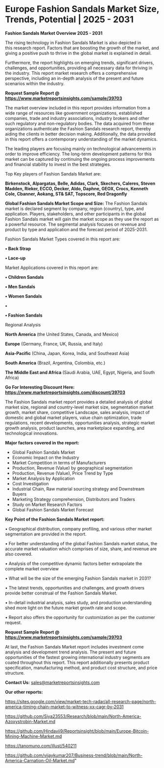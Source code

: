 # Europe Fashion Sandals Market Size, Trends, Potential | 2025 - 2031

<Strong> Fashion Sandals Market Overview 2025 - 2031</strong>

The rising technology in Fashion Sandals Market is also depicted in this research report. Factors that are boosting the growth of the market, and giving a positive push to thrive in the global market is explained in detail.

Furthermore, the report highlights on emerging trends, significant drivers, challenges, and opportunities, providing all necessary data for thriving in the industry. This report market research offers a comprehensive perspective, including an in-depth analysis of the present and future scenarios within the industry.

<strong>Request Sample Report @ <a href=https://www.marketreportsinsights.com/sample/39703>https://www.marketreportsinsights.com/sample/39703</a></strong>

The market overview included in this report provides information from a wide range of resources like government organizations, established companies, trade and industry associations, industry brokers and other such regulatory and non-regulatory bodies. The data acquired from these organizations authenticate the Fashion Sandals research report, thereby aiding the clients in better decision making. Additionally, the data provided in this report offers a contemporary understanding of the market dynamics.

The leading players are focusing mainly on technological advancements in order to improve efficiency. The long-term development patterns for this market can be captured by continuing the ongoing process improvements and financial stability to invest in the best strategies.

Top Key players of Fashion Sandals Market are:

<strong>Birkenstock, Alpargatas, Belle, Adidas, Clark, Skechers, Caleres, Steven Madden, Rieker, ECCO, Decker, Aldo, Daphne, GEOX, Crocs, Kenneth Cole, Cbanner, Aokang, ST& SAT, Topscore, Red Dragonfly</strong>

<strong><b>Global Fashion Sandals Market Scope and Size:</b></strong>
The Fashion Sandals market is declared segment by company, region (country), type, and application. Players, stakeholders, and other participants in the global Fashion Sandals market will gain the market scope as they use the report as a powerful resource. The segmental analysis focuses on revenue and product by type and application and the forecast period of 2025-2031.

Fashion Sandals Market Types covered in this report are:

<strong>•  Back Strap

•  Lace-up</strong>

Market Applications covered in this report are:

<strong>•  Children Sandals

•  Men Sandals

•  Women Sandals

•  

•  Fashion Sandals</strong> 

Regional Analysis

<strong>North America</strong> (the United States, Canada, and Mexico)

<strong>Europe</strong> (Germany, France, UK, Russia, and Italy)

<strong>Asia-Pacific</strong> (China, Japan, Korea, India, and Southeast Asia)

<strong>South America</strong> (Brazil, Argentina, Colombia, etc.)

<strong>The Middle East and Africa</strong> (Saudi Arabia, UAE, Egypt, Nigeria, and South Africa)

<strong>Go For Interesting Discount Here: <a href=https://www.marketreportsinsights.com/discount/39703>https://www.marketreportsinsights.com/discount/39703</a></strong>

The Fashion Sandals market report provides a detailed analysis of global market size, regional and country-level market size, segmentation market growth, market share, competitive Landscape, sales analysis, impact of domestic and global market players, value chain optimization, trade regulations, recent developments, opportunities analysis, strategic market growth analysis, product launches, area marketplace expanding, and technological innovations.

<strong><b>Major factors covered in the report:</b></strong>
<ul>
  <li>Global Fashion Sandals Market </li>
  <li>Economic Impact on the Industry</li>
  <li>Market Competition in terms of Manufacturers</li>
  <li>Production, Revenue (Value) by geographical segmentation</li>
  <li>Production, Revenue (Value), Price Trend by Type</li>
  <li>Market Analysis by Application</li>
  <li>Cost Investigation</li>
  <li>Industrial Chain, Raw material sourcing strategy and Downstream Buyers</li>
  <li>Marketing Strategy comprehension, Distributors and Traders</li>
  <li>Study on Market Research Factors</li>
  <li>Global Fashion Sandals Market Forecast</li>
</ul>

<strong><b>Key Point of the Fashion Sandals Market report:</b></strong>

• Geographical distribution, company profiling, and various other market segmentation are provided in the report.

• For better understanding of the global Fashion Sandals market status, the accurate market valuation which comprises of size, share, and revenue are also covered.

• Analysis of the competitive dynamic factors better extrapolate the complete market overview

• What will be the size of the emerging Fashion Sandals market in 2031?

• The latest trends, opportunities and challenges, and growth drivers provide better construal of the Fashion Sandals Market.

• In-detail industrial analysis, sales study, and production understanding shed more light on the future market growth rate and scope.

• Report also offers the opportunity for customization as per the customer request.

<strong>Request Sample Report @ <a href=https://www.marketreportsinsights.com/sample/39703>https://www.marketreportsinsights.com/sample/39703</a></strong>

At last, the Fashion Sandals Market report includes investment come analysis and development trend analysis. The present and future opportunities of the fastest growing international industry segments are coated throughout this report. This report additionally presents product specification, manufacturing method, and product cost structure, and price structure.

<strong>Contact Us:</strong>
sales@marketreportsinsights.com

<strong>Our other reports:</strong>

<a href=https://sites.google.com/view/market-tech-radar/all-research-page/north-america-timing-chain-market-to-witness-xx-cagr-by-2031>https://sites.google.com/view/market-tech-radar/all-research-page/north-america-timing-chain-market-to-witness-xx-cagr-by-2031</a>

<a href=https://github.com/Siya23553/Research/blob/main/North-America-Azoxystrobin-Market.md>https://github.com/Siya23553/Research/blob/main/North-America-Azoxystrobin-Market.md</a>

<a href=https://github.com/Hindavii9/Reportsinsight/blob/main/Europe-Bitcoin-Mining-Machine-Market.md>https://github.com/Hindavii9/Reportsinsight/blob/main/Europe-Bitcoin-Mining-Machine-Market.md</a>

<a href=https://tanomuno.com/illust/540211>https://tanomuno.com/illust/540211</a>

<a href=https://github.com/vijaykumar207/Business-trend/blob/main/North-America-Carnation-Oil-Market.md>https://github.com/vijaykumar207/Business-trend/blob/main/North-America-Carnation-Oil-Market.md</a>"
